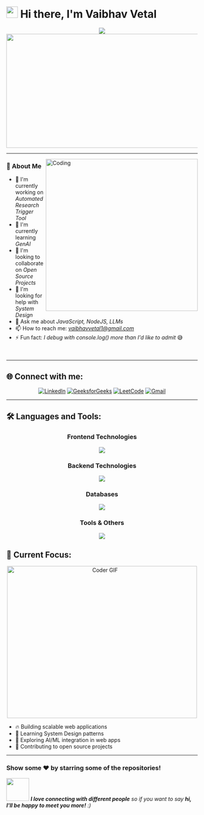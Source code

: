 # <img src="https://raw.githubusercontent.com/MartinHeinz/MartinHeinz/master/wave.gif" width="30px" height="30px" /> Hi there, I'm Vaibhav Vetal

<div align="center">
  <img src="https://readme-typing-svg.herokuapp.com/?lines=Full+Stack+Developer;Always+learning+new+things;Open+Source+Contributor;Problem+Solver&font=Fira%20Code&center=true&width=440&height=45&color=f75c7e&vCenter=true&size=22">
</div>

<div align="center">
  <img src="https://media.giphy.com/media/dWesBcTLavkZuG35MI/giphy.gif" width="600" height="300"/>
</div>

---

<img align="right" alt="Coding" width="400" src="https://media.giphy.com/media/Y4ak9Ki2GZCbJxAnJD/giphy.gif">

### 🚀 About Me

- 🔭 I'm currently working on *Automated Research Trigger Tool*
- 🌱 I'm currently learning *GenAI*
- 👯 I'm looking to collaborate on *Open Source Projects*
- 🤔 I'm looking for help with *System Design*
- 💬 Ask me about *JavaScript, NodeJS, LLMs*
- 📫 How to reach me: *vaibhavvetal1@gmail.com*
- ⚡ Fun fact: *I debug with console.log() more than I'd like to admit* 😅

<br clear="both" />

---

## 🌐 Connect with me:
<div align="center">
  
[![LinkedIn](https://img.shields.io/badge/LinkedIn-0077B5?style=for-the-badge&logo=linkedin&logoColor=white)](https://www.linkedin.com/in/vaibhav-vetal-245007294/)
[![GeeksforGeeks](https://img.shields.io/badge/GeeksforGeeks-0F9D58?style=for-the-badge&logo=GeeksforGeeks&logoColor=white)](https://www.geeksforgeeks.org/user/vaibhavnhsv/)
[![LeetCode](https://img.shields.io/badge/LeetCode-FFA116?style=for-the-badge&logo=LeetCode&logoColor=white)](https://leetcode.com/u/vaibhavvetal1/)
[![Gmail](https://img.shields.io/badge/Gmail-D14836?style=for-the-badge&logo=gmail&logoColor=white)](mailto:vaibhavvetal1@gmail.com)

</div>

---


## 🛠 Languages and Tools:

<div align="center">

### Frontend Technologies
<img src="https://skillicons.dev/icons?i=html,css,js,react,figma&theme=dark" />

### Backend Technologies  
<img src="https://skillicons.dev/icons?i=nodejs,express,python,java,c,cpp&theme=dark" />

### Databases
<img src="https://skillicons.dev/icons?i=mongodb,mysql,Pinecone&theme=dark" />

### Tools & Others
<img src="https://skillicons.dev/icons?i=git,linux&theme=dark" />


</div>



## 🎯 Current Focus:

<div align="center">
  <img src="https://media.giphy.com/media/SWoSkN6DxTszqIKEqv/giphy.gif" alt="Coder GIF" width="500" height="400">
</div>

- 🔥 Building scalable web applications
- 🧠 Learning System Design patterns  
- 🤖 Exploring AI/ML integration in web apps
- 🌟 Contributing to open source projects

---


  
### Show some ❤ by starring some of the repositories!

<img src="https://media.giphy.com/media/LnQjpWaON8nhr21vNW/giphy.gif" width="60"> <em><b>I love connecting with different people</b> so if you want to say <b>hi, I'll be happy to meet you more!</b> :)</em>

</div>

